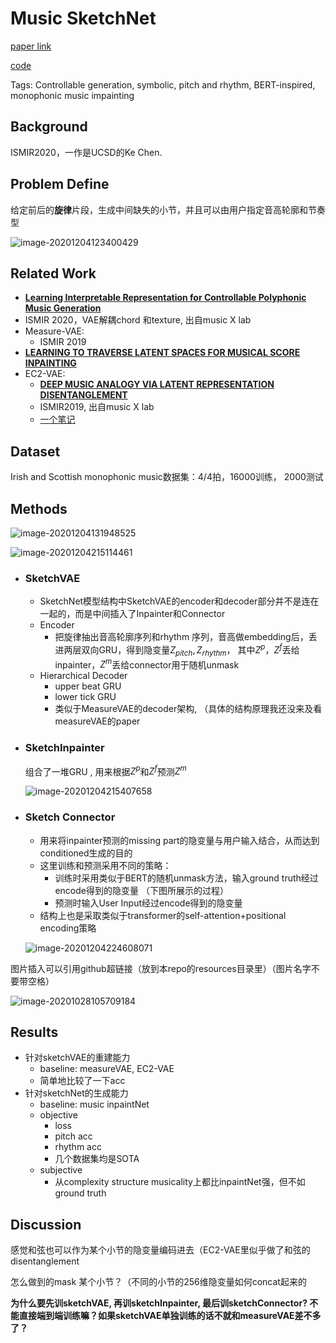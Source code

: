 # Music SketchNet

[paper link](https://arxiv.org/pdf/2008.01291v1.pdf)

[code](https://github.com/RetroCirce/Music-SketchNet)

Tags: Controllable generation, symbolic, pitch and rhythm, BERT-inspired, monophonic music impainting

## Background

ISMIR2020，一作是UCSD的Ke Chen.

## Problem Define

给定前后的**旋律**片段，生成中间缺失的小节，并且可以由用户指定音高轮廓和节奏型

![image-20201204123400429](https://github.com/CCOM-AI-Music-Lab/MT-paper-notes/blob/main/resources/sketchnet-probdef.png)

## 

## Related Work

- [**Learning Interpretable Representation for Controllable Polyphonic Music Generation**](https://arxiv.org/pdf/2008.07122.pdf)
- ISMIR 2020，VAE解耦chord 和texture, 出自music X lab
- Measure-VAE: 
    - ISMIR 2019
- [**LEARNING TO TRAVERSE LATENT SPACES FOR MUSICAL SCORE INPAINTING**](https://arxiv.org/pdf/1907.01164)
- EC2-VAE:
    - [**DEEP MUSIC ANALOGY VIA LATENT REPRESENTATION DISENTANGLEMENT**](https://arxiv.org/pdf/1906.03626.pdf)
    - ISMIR2019, 出自music X lab
    - [一个笔记](https://ldzhangyx.github.io/2019/07/29/ec2vae/)

## Dataset

Irish and Scottish monophonic music数据集：4/4拍，16000训练， 2000测试

## Methods
![image-20201204131948525](https://github.com/CCOM-AI-Music-Lab/MT-paper-notes/blob/main/resources/sketchnet-model.png)

![image-20201204215114461](https://github.com/CCOM-AI-Music-Lab/MT-paper-notes/blob/main/resources/sketchnet-formular.png)

- ### SketchVAE

    - SketchNet模型结构中SketchVAE的encoder和decoder部分并不是连在一起的，而是中间插入了Inpainter和Connector
    - Encoder
        - 把旋律抽出音高轮廓序列和rhythm 序列，音高做embedding后，丢进两层双向GRU，得到隐变量$Z_{pitch}, Z_{rhythm}$， 其中$Z^p，Z^f$丢给inpainter，$Z^m$丢给connector用于随机unmask
    - Hierarchical Decoder
        - upper beat GRU
        - lower tick GRU
        - 类似于MeasureVAE的decoder架构, （具体的结构原理我还没来及看measureVAE的paper

- ### SketchInpainter

    组合了一堆GRU , 用来根据$Z^p$和$Z^f$预测$Z^m$

    ![image-20201204215407658](https://github.com/CCOM-AI-Music-Lab/MT-paper-notes/blob/main/resources/sketchnet-inpainter.png)

- ### Sketch Connector

    - 用来将inpainter预测的missing part的隐变量与用户输入结合，从而达到conditioned生成的目的
    - 这里训练和预测采用不同的策略：
        - 训练时采用类似于BERT的随机unmask方法，输入ground truth经过encode得到的隐变量 （下图所展示的过程）
        - 预测时输入User Input经过encode得到的隐变量
    - 结构上也是采取类似于transformer的self-attention+positional encoding策略

    ![image-20201204224608071](https://github.com/CCOM-AI-Music-Lab/MT-paper-notes/blob/main/resources/sketchnet-connector.png)



图片插入可以引用github超链接（放到本repo的resources目录里）（图片名字不要带空格）

![image-20201028105709184](https://github.com/CCOM-AI-Music-Lab/MT-paper-notes/blob/main/resources/music_transformer_relative_local_attention.png)



## Results

- 针对sketchVAE的重建能力
    - baseline: measureVAE, EC2-VAE
    - 简单地比较了一下acc
- 针对sketchNet的生成能力
    - baseline: music inpaintNet
    - objective
        - loss
        - pitch acc
        - rhythm acc
        - 几个数据集均是SOTA
    - subjective
        - 从complexity structure musicality上都比inpaintNet强，但不如ground truth

## Discussion

感觉和弦也可以作为某个小节的隐变量编码进去（EC2-VAE里似乎做了和弦的disentanglement

怎么做到的mask 某个小节？（不同的小节的256维隐变量如何concat起来的

**为什么要先训sketchVAE, 再训sketchInpainter, 最后训sketchConnector? 不能直接端到端训练嘛？如果sketchVAE单独训练的话不就和measureVAE差不多了？**